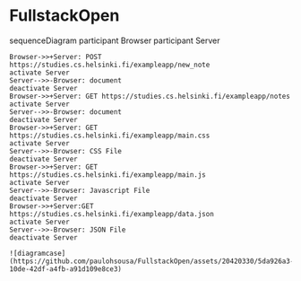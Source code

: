 # FullstackOpen
sequenceDiagram
    participant Browser
    participant Server

    Browser->>+Server: POST https://studies.cs.helsinki.fi/exampleapp/new_note
    activate Server
    Server-->>-Browser: document
    deactivate Server
    Browser->>+Server: GET https://studies.cs.helsinki.fi/exampleapp/notes
    activate Server
    Server-->>-Browser: document
    deactivate Server
    Browser->>+Server: GET https://studies.cs.helsinki.fi/exampleapp/main.css
    activate Server
    Server-->>-Browser: CSS File
    deactivate Server
    Browser->>+Server: GET https://studies.cs.helsinki.fi/exampleapp/main.js
    activate Server
    Server-->>-Browser: Javascript File
    deactivate Server
    Browser->>+Server:GET https://studies.cs.helsinki.fi/exampleapp/data.json
    activate Server
    Server-->>-Browser: JSON File
    deactivate Server

    ![diagramcase](https://github.com/paulohsousa/FullstackOpen/assets/20420330/5da926a3-10de-42df-a4fb-a91d109e8ce3)
